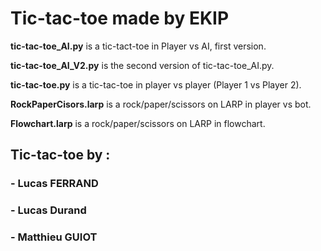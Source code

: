 # Tic-tac-toe made by EKIP


**tic-tac-toe_AI.py** is a tic-tact-toe in Player vs AI, first version.

**tic-tac-toe_AI_V2.py** is the second version of tic-tac-toe_AI.py.

**tic-tac-toe.py** is a tic-tac-toe in player vs player (Player 1 vs Player 2).

**RockPaperCisors.larp** is a rock/paper/scissors on LARP in player vs bot.

**Flowchart.larp** is a rock/paper/scissors on LARP in flowchart.

## Tic-tac-toe by : 
### - Lucas FERRAND 
### - Lucas Durand
### - Matthieu GUIOT 

